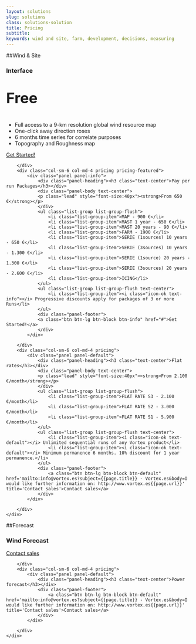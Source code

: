 ```yaml
---
layout: solutions
slug: solutions
class: solutions-solution
title: Pricing
subtitle:
keywords: wind and site, farm, development, decisions, measuring
---
```


##Wind & Site

<div class="row">
	<div class="row">
		<div class="col-sm-6 col-md-4 pricing">
			<div class="panel panel-info">
				<div class="panel-heading"><h3 class="text-center">Interface</h3></div>
				<div class="panel-body text-center">
				<p class="lead" style="font-size:40px"><strong>Free</strong></p>
				</div>
				<ul class="list-group list-group-flush text-center">
					<li class="list-group-item"><i class="icon-ok text-info"></i> Full access to a 9-km resolution global wind resource map</li>
					<li class="list-group-item"><i class="icon-ok text-info"></i> One-click away direction roses</li>
					<li class="list-group-item"><i class="icon-ok text-info"></i> 6 months time series for correlate purposes</li>
					<li class="list-group-item"><i class="icon-ok text-info"></i> Topography and Roughness map</li>
				</ul>
				<div class="panel-footer">
				<a class="btn btn-lg btn-block btn-info" href="#">Get Started!</a>
				</div>
			</div>

		</div>
		<div class="col-sm-6 col-md-4 pricing pricing-featured">
			<div class="panel panel-info">
				<div class="panel-heading"><h3 class="text-center">Pay per run Packages</h3></div>
				<div class="panel-body text-center">
				<p class="lead" style="font-size:40px"><strong>From 650 €</strong></p>
				</div>
				<ul class="list-group list-group-flush">
					<li class="list-group-item">MAP - 900 €</li>
					<li class="list-group-item">MAST 1 year - 650 €</li>
					<li class="list-group-item">MAST 20 years - 90 €</li>
					<li class="list-group-item">FARM - 1900 €</li>
					<li class="list-group-item">SERIE (1sources) 10 years - 650 €</li>
					<li class="list-group-item">SERIE (3sources) 10 years - 1.300 €</li>
					<li class="list-group-item">SERIE (1source) 20 years - 1.300 €</li>
					<li class="list-group-item">SERIE (3sources) 20 years - 2.600 €</li>
					<li class="list-group-item">ICING</li>
				</ul>
				<ul class="list-group list-group-flush text-center">
					<li class="list-group-item"><i class="icon-ok text-info"></i> Progressive discounts apply for packages of 3 or more Runs</li>
				</ul>
				<div class="panel-footer">
				<a class="btn btn-lg btn-block btn-info" href="#">Get Started!</a>
				</div>
			</div>

		</div>
		<div class="col-sm-6 col-md-4 pricing">
			<div class="panel panel-default">
				<div class="panel-heading"><h3 class="text-center">Flat rates</h3></div>
				<div class="panel-body text-center">
				<p class="lead" style="font-size:40px"><strong>From 2.100 €/month</strong></p>
				</div>
				<ul class="list-group list-group-flush">
					<li class="list-group-item">FLAT RATE S3 - 2.100 €/month</li>
					<li class="list-group-item">FLAT RATE S2 - 3.000 €/month</li>
					<li class="list-group-item">FLAT RATE S1 - 5.900 €/month</li>
				</ul>
				<ul class="list-group list-group-flush text-center">
					<li class="list-group-item"><i class="icon-ok text-default"></i> Unlimited sequential runs of any Vortex product</li>
					<li class="list-group-item"><i class="icon-ok text-default"></i> Minimum permanence 6 months. 10% discount for 1 year permanence.</li>
				</ul>
				<div class="panel-footer">
					<a class="btn btn-lg btn-block btn-default" href='mailto:info@vortex.es?subject={{page.title}} - Vortex.es&body=I would like further information on: http://www.vortex.es{{page.url}}' title='Contact sales'>Contact sales</a>
				</div>
			</div>

		</div>
	</div>
</div>

##Forecast

<div class="row">
	<div class="row">
		<div class="col-sm-6 col-md-4 pricing">
			<div class="panel panel-default">
				<div class="panel-heading"><h3 class="text-center">Wind Forecast</h3></div>
				<div class="panel-footer">
					<a class="btn btn-lg btn-block btn-default" href='mailto:info@vortex.es?subject={{page.title}} - Vortex.es&body=I would like further information on: http://www.vortex.es{{page.url}}' title='Contact sales'>Contact sales</a>
				</div>
			</div>

		</div>
		<div class="col-sm-6 col-md-4 pricing">
			<div class="panel panel-default">
				<div class="panel-heading"><h3 class="text-center">Power forecast</h3></div>
				<div class="panel-footer">
					<a class="btn btn-lg btn-block btn-default" href='mailto:info@vortex.es?subject={{page.title}} - Vortex.es&body=I would like further information on: http://www.vortex.es{{page.url}}' title='Contact sales'>Contact sales</a>
				</div>
			</div>

		</div>
	</div>
</div>